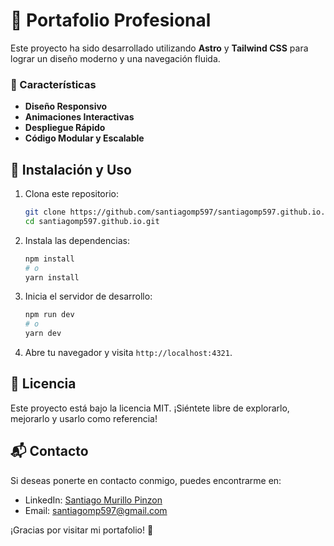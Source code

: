 # 🚀 Portafolio Profesional

Este proyecto ha sido desarrollado utilizando **Astro** y **Tailwind CSS** para lograr un diseño moderno y una navegación fluida.

### 🚀 Características
- **Diseño Responsivo**
- **Animaciones Interactivas**
- **Despliegue Rápido**
- **Código Modular y Escalable**

## 📌 Instalación y Uso

1. Clona este repositorio:
   ```sh
   git clone https://github.com/santiagomp597/santiagomp597.github.io.git
   cd santiagomp597.github.io.git
   ```

2. Instala las dependencias:
   ```sh
   npm install
   # o
   yarn install
   ```

3. Inicia el servidor de desarrollo:
   ```sh
   npm run dev
   # o
   yarn dev
   ```

4. Abre tu navegador y visita `http://localhost:4321`.

## 📜 Licencia

Este proyecto está bajo la licencia MIT. ¡Siéntete libre de explorarlo, mejorarlo y usarlo como referencia!

## 📬 Contacto

Si deseas ponerte en contacto conmigo, puedes encontrarme en:
- LinkedIn: [Santiago Murillo Pinzon](https://www.linkedin.com/in/santiago-murillo)
- Email: santiagomp597@gmail.com

¡Gracias por visitar mi portafolio! 🚀
